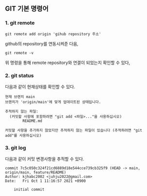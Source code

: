 ## GIT 기본 명령어

### 1. git remote 
```
git remote add origin 'gihub repository 주소'
```
github의 repository를 연동시켜준 다음,

```
git remote -v 
```
위 명령을 통해 remote repository와 연결이 되었는지 확인할 수 있다,

### 2. git status

다음과 같이 현재상태를 확인할 수 있다.

```
현재 브랜치 main
브랜치가 'origin/main'에 맞게 업데이트된 상태입니다.

추적하지 않는 파일:
  (커밋할 사항에 포함하려면 "git add <파일>..."을 사용하십시오)
        README.md

커밋할 사항을 추가하지 않았지만 추적하지 않는 파일이 있습니다 (추적하려면 "git
add"를 사용하십시오)
```
### 3. git log

다음과 같이 커밋 변경사항을 추적할 수 있다.

```
commit 7c5c050c324f21cd6889d18e544cce739cb325f9 (HEAD -> main, origin/main, feature/README)
Author: kjhabc2002 <juhju2022@gmail.com>
Date:   Fri Oct 1 11:16:57 2021 +0900

    initial commit
```
